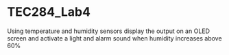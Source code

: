 # TEC284_Lab4
 
Using temperature and humidity sensors display the output on an OLED screen and activate a light and alarm sound when humidity increases above 60%

